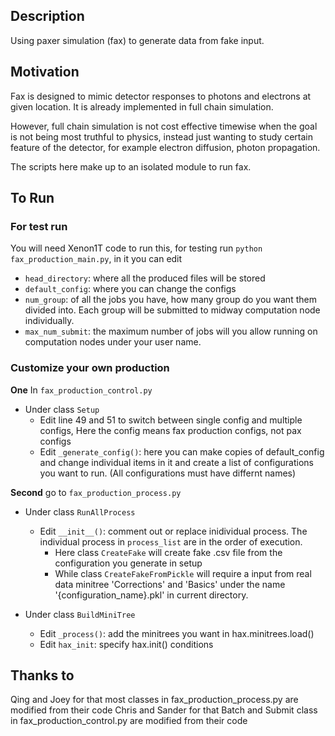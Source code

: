 ## Description

Using paxer simulation (fax) to generate data from fake input.

## Motivation

Fax is designed to mimic detector responses to photons and electrons at given location. It is already implemented in full chain simulation.

However, full chain simulation is not cost effective timewise when the goal is not being most truthful to physics, instead just wanting to study certain feature of the detector, for example electron diffusion, photon propagation.

The scripts here make up to an isolated module to run fax.

## To Run

### For test run
You will need Xenon1T code to run this, for testing run `python fax_production_main.py`, in it you can edit 
 - `head_directory`: where all the produced files will be stored
 - `default_config`: where you can change the configs
 - `num_group`: of all the jobs you have, how many group do you want them divided into. Each group will be submitted to midway computation node individually.
 - `max_num_submit`: the maximum number of jobs will you allow running on computation nodes under your user name.


### Customize your own production
__One__ In `fax_production_control.py`
 - Under class `Setup`
     - Edit line 49 and 51 to switch between single config and multiple configs, Here the config means fax production configs, not pax configs
     - Edit `_generate_config()`: here you can make copies of default_config and change individual items in it and create a list of configurations you want to run. (All configurations must have differnt names)
 

__Second__ go to `fax_production_process.py`
 - Under class `RunAllProcess` 
     - Edit `__init__()`: comment out or replace inidividual process. The individual process in `process_list` are in the order of execution.
         - Here class `CreateFake` will create fake .csv file from the configuration you generate in setup
         - While class `CreateFakeFromPickle` will require a input from real data minitree 'Corrections' and 'Basics' under the name '{configuration_name}.pkl' in current directory.

 - Under class `BuildMiniTree`
     - Edit `_process()`: add the minitrees you want in hax.minitrees.load()
     - Edit `hax_init`: specify hax.init() conditions

## Thanks to 

Qing and Joey for that most classes in fax_production_process.py are modified from their code
Chris and Sander for that Batch and Submit class in fax_production_control.py are modified from their code
